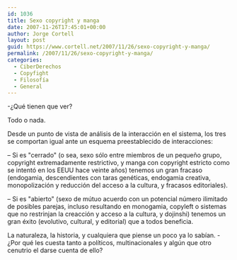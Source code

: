 ```yaml
---
id: 1036
title: Sexo copyright y manga
date: 2007-11-26T17:45:01+00:00
author: Jorge Cortell
layout: post
guid: https://www.cortell.net/2007/11/26/sexo-copyright-y-manga/
permalink: /2007/11/26/sexo-copyright-y-manga/
categories:
  - CiberDerechos
  - Copyfight
  - Filosofí­a
  - General
---
```

-¿Qué tienen que ver?

Todo o nada.

Desde un punto de vista de análisis de la interacción en el sistema, los tres se comportan igual ante un esquema preestablecido de interacciones:

– Si es "cerrado" (o sea, sexo sólo entre miembros de un pequeño grupo, copyright extremadamente restrictivo, y manga con copyright estricto como se intentó en los EEUU hace veinte años) tenemos un gran fracaso (endogamia, descendientes con taras genéticas, endogamia creativa, monopolización y reducción del acceso a la cultura, y fracasos editoriales).

– Si es "abierto" (sexo de mútuo acuerdo con un potencial número ilimitado de posibles parejas, incluso resultando en monogamia, copyleft o sistemas que no restrinjan la creacción y acceso a la cultura, y dojinshi) tenemos un gran éxito (evolutivo, cultural, y editorial) que a todos beneficia.

La naturaleza, la historia, y cualquiera que piense un poco ya lo sabí­an. -¿Por qué les cuesta tanto a polí­ticos, multinacionales y algún que otro cenutrio el darse cuenta de ello?